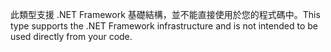 <span data-ttu-id="9c005-101">此類型支援 .NET Framework 基礎結構，並不能直接使用於您的程式碼中。</span><span class="sxs-lookup"><span data-stu-id="9c005-101">This type supports the .NET Framework infrastructure and is not intended to be used directly from your code.</span></span>